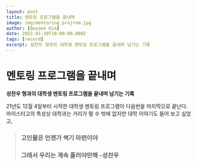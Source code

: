 ```yaml
---
layout: post
title: 멘토링 프로그램을 끝내며
image: img/mentoring_projrem.jpg
author: [Bosoek Kim]
date: 2022-01-30T10:00:00.000Z
tags: [record]
excerpt: 성찬우 형과의 대학생 멘토링 프로그램을 끝내며 남기는 기록
---
```


# 멘토링 프로그램을 끝내며
__성찬우 형과의 대학생 멘토링 프로그램을 끝내며 남기는 기록__

21년도 12월 4일부터 시작한 대학생 멘토링 프로그램이 다음번을 마지막으로 끝난다. 마이스터고의 특성상 대학과는 거리가 멀 수 밖에 없지만 대학 이야기도 들어 보고 싶었고, 

>### 고인물은 언젠가 썩기 마련이야 
>### 그래서 우리는 계속 흘러야만해 -성찬우
